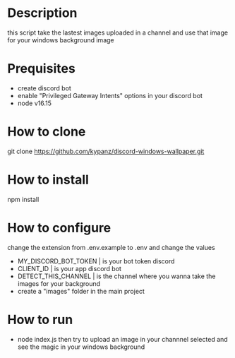 # Description
this script take the lastest images uploaded in a channel and use
that image for your windows background image

# Prequisites
- create discord bot
- enable "Privileged Gateway Intents" options in your discord bot
- node v16.15

# How to clone
git clone https://github.com/kypanz/discord-windows-wallpaper.git

# How to install
npm install

# How to configure
change the extension from .env.example to .env and change the values
- MY_DISCORD_BOT_TOKEN | is your bot token discord
- CLIENT_ID | is your app discord bot
- DETECT_THIS_CHANNEL | is the channel where you wanna take the images for your background
- create a "images" folder in the main project

# How to run
- node index.js
then try to upload an image in your channnel selected and see the magic in your windows background
